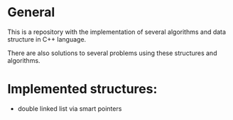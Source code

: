 # General

This is a repository with the implementation of several algorithms and data structure in C++ language.

There are also solutions to several problems using these structures and algorithms.

# Implemented structures:

- double linked list via smart pointers

